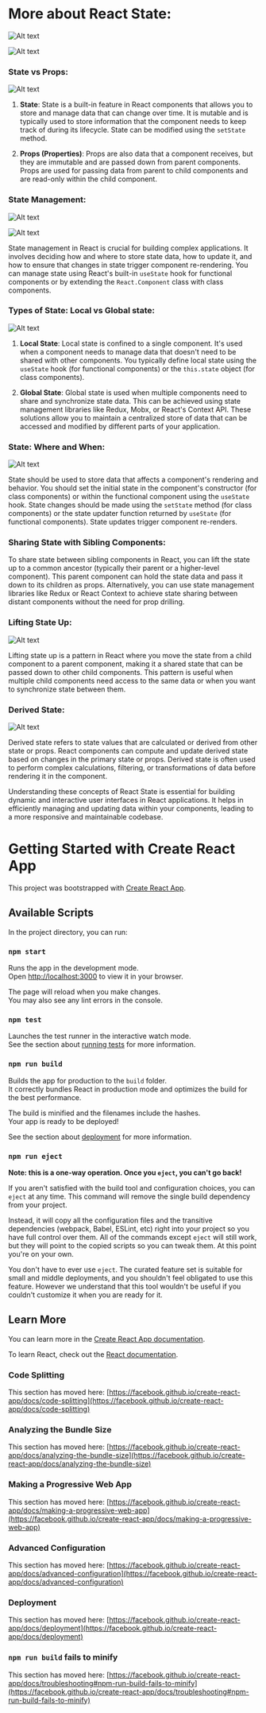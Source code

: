 # More about React State:

![Alt text](public/images/ksnip_20230912-132812.png)

![Alt text](public/images/ksnip_20230912-160556.png)

### State vs Props:

![Alt text](public/images/ksnip_20230912-162021.png)

1. **State**: State is a built-in feature in React components that allows you to store and manage data that can change over time. It is mutable and is typically used to store information that the component needs to keep track of during its lifecycle. State can be modified using the `setState` method.

2. **Props (Properties)**: Props are also data that a component receives, but they are immutable and are passed down from parent components. Props are used for passing data from parent to child components and are read-only within the child component.

### State Management:

![Alt text](public/images/ksnip_20230912-175832.png)

![Alt text](public/images/ksnip_20230912-180149.png)

State management in React is crucial for building complex applications. It involves deciding how and where to store state data, how to update it, and how to ensure that changes in state trigger component re-rendering. You can manage state using React's built-in `useState` hook for functional components or by extending the `React.Component` class with class components.

### Types of State: Local vs Global state:

![Alt text](public/images/ksnip_20230912-180524.png)

1. **Local State**: Local state is confined to a single component. It's used when a component needs to manage data that doesn't need to be shared with other components. You typically define local state using the `useState` hook (for functional components) or the `this.state` object (for class components).

2. **Global State**: Global state is used when multiple components need to share and synchronize state data. This can be achieved using state management libraries like Redux, Mobx, or React's Context API. These solutions allow you to maintain a centralized store of data that can be accessed and modified by different parts of your application.

### State: Where and When:

![Alt text](public/images/ksnip_20230913-085134.png)

State should be used to store data that affects a component's rendering and behavior. You should set the initial state in the component's constructor (for class components) or within the functional component using the `useState` hook. State changes should be made using the `setState` method (for class components) or the state updater function returned by `useState` (for functional components). State updates trigger component re-renders.

### Sharing State with Sibling Components:

To share state between sibling components in React, you can lift the state up to a common ancestor (typically their parent or a higher-level component). This parent component can hold the state data and pass it down to its children as props. Alternatively, you can use state management libraries like Redux or React Context to achieve state sharing between distant components without the need for prop drilling.

### Lifting State Up:

![Alt text](public/images/ksnip_20230913-093315.png)

Lifting state up is a pattern in React where you move the state from a child component to a parent component, making it a shared state that can be passed down to other child components. This pattern is useful when multiple child components need access to the same data or when you want to synchronize state between them.

### Derived State:

![Alt text](public/images/ksnip_20230913-100623.png)

Derived state refers to state values that are calculated or derived from other state or props. React components can compute and update derived state based on changes in the primary state or props. Derived state is often used to perform complex calculations, filtering, or transformations of data before rendering it in the component.

Understanding these concepts of React State is essential for building dynamic and interactive user interfaces in React applications. It helps in efficiently managing and updating data within your components, leading to a more responsive and maintainable codebase.

# Getting Started with Create React App

This project was bootstrapped with [Create React App](https://github.com/facebook/create-react-app).

## Available Scripts

In the project directory, you can run:

### `npm start`

Runs the app in the development mode.\
Open [http://localhost:3000](http://localhost:3000) to view it in your browser.

The page will reload when you make changes.\
You may also see any lint errors in the console.

### `npm test`

Launches the test runner in the interactive watch mode.\
See the section about [running tests](https://facebook.github.io/create-react-app/docs/running-tests) for more information.

### `npm run build`

Builds the app for production to the `build` folder.\
It correctly bundles React in production mode and optimizes the build for the best performance.

The build is minified and the filenames include the hashes.\
Your app is ready to be deployed!

See the section about [deployment](https://facebook.github.io/create-react-app/docs/deployment) for more information.

### `npm run eject`

**Note: this is a one-way operation. Once you `eject`, you can't go back!**

If you aren't satisfied with the build tool and configuration choices, you can `eject` at any time. This command will remove the single build dependency from your project.

Instead, it will copy all the configuration files and the transitive dependencies (webpack, Babel, ESLint, etc) right into your project so you have full control over them. All of the commands except `eject` will still work, but they will point to the copied scripts so you can tweak them. At this point you're on your own.

You don't have to ever use `eject`. The curated feature set is suitable for small and middle deployments, and you shouldn't feel obligated to use this feature. However we understand that this tool wouldn't be useful if you couldn't customize it when you are ready for it.

## Learn More

You can learn more in the [Create React App documentation](https://facebook.github.io/create-react-app/docs/getting-started).

To learn React, check out the [React documentation](https://reactjs.org/).

### Code Splitting

This section has moved here: [https://facebook.github.io/create-react-app/docs/code-splitting](https://facebook.github.io/create-react-app/docs/code-splitting)

### Analyzing the Bundle Size

This section has moved here: [https://facebook.github.io/create-react-app/docs/analyzing-the-bundle-size](https://facebook.github.io/create-react-app/docs/analyzing-the-bundle-size)

### Making a Progressive Web App

This section has moved here: [https://facebook.github.io/create-react-app/docs/making-a-progressive-web-app](https://facebook.github.io/create-react-app/docs/making-a-progressive-web-app)

### Advanced Configuration

This section has moved here: [https://facebook.github.io/create-react-app/docs/advanced-configuration](https://facebook.github.io/create-react-app/docs/advanced-configuration)

### Deployment

This section has moved here: [https://facebook.github.io/create-react-app/docs/deployment](https://facebook.github.io/create-react-app/docs/deployment)

### `npm run build` fails to minify

This section has moved here: [https://facebook.github.io/create-react-app/docs/troubleshooting#npm-run-build-fails-to-minify](https://facebook.github.io/create-react-app/docs/troubleshooting#npm-run-build-fails-to-minify)
